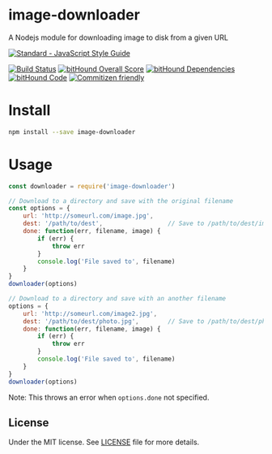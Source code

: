 # image-downloader
A Nodejs module for downloading image to disk from a given URL

[![Standard - JavaScript Style Guide](https://cdn.rawgit.com/feross/standard/master/badge.svg)](https://github.com/feross/standard)

[![Build Status](https://travis-ci.org/demsking/image-downloader.svg?branch=master)](https://travis-ci.org/demsking/image-downloader)
[![bitHound Overall Score](https://www.bithound.io/github/demsking/image-downloader/badges/score.svg)](https://www.bithound.io/github/demsking/image-downloader)
[![bitHound Dependencies](https://www.bithound.io/github/demsking/image-downloader/badges/dependencies.svg)](https://www.bithound.io/github/demsking/image-downloader/master/dependencies/npm)
[![bitHound Code](https://www.bithound.io/github/demsking/image-downloader/badges/code.svg)](https://www.bithound.io/github/demsking/image-downloader)
[![Commitizen friendly](https://img.shields.io/badge/commitizen-friendly-brightgreen.svg)](http://commitizen.github.io/cz-cli/)

# Install
```sh
npm install --save image-downloader
```

# Usage
```js
const downloader = require('image-downloader')

// Download to a directory and save with the original filename
const options = {
    url: 'http://someurl.com/image.jpg',
    dest: '/path/to/dest',                  // Save to /path/to/dest/image.jpg
    done: function(err, filename, image) {
        if (err) {
            throw err
        }
        console.log('File saved to', filename)
    }
}
downloader(options)

// Download to a directory and save with an another filename
options = {
    url: 'http://someurl.com/image2.jpg',
    dest: '/path/to/dest/photo.jpg',        // Save to /path/to/dest/photo.jpg
    done: function(err, filename, image) {
        if (err) {
            throw err
        }
        console.log('File saved to', filename)
    }
}
downloader(options)
```

Note: This throws an error when `options.done` not specified.

## License

Under the MIT license. See [LICENSE](https://github.com/demsking/image-downloader/blob/master/LICENSE) file for more details.
